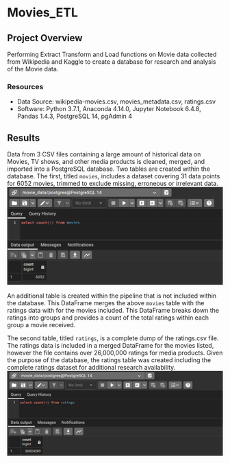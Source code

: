 # Movies_ETL

## Project Overview
Performing Extract Transform and Load functions on Movie data collected from Wikipedia and Kaggle to create a database for research and analysis of the Movie data.  

### Resources
- Data Source: wikipedia-movies.csv, movies_metadata.csv, ratings.csv
- Software: Python 3.7.1, Anaconda 4.14.0, Jupyter Notebook 6.4.8, Pandas 1.4.3, PostgreSQL 14, pgAdmin 4

## Results
Data from 3 CSV files containing a large amount of historical data on Movies, TV shows, and other media products is cleaned, merged, and imported into a PostgreSQL database.
Two tables are created within the database. The first, titled `movies`, includes a dataset covering 31 data points for 6052 movies, trimmed to exclude missing, erroneous or irrelevant data.
![movies_query](https://github.com/Jforbus/Movies_ETL/blob/main/Resources/movies_query.png)

An additional table is created within the pipeline that is not included within the database. This DataFrame merges the above `movies` table with the ratings data with for the movies included. This DataFrame breaks down the ratings into groups and provides a count of the total ratings within each group a movie received.


The second table, titled `ratings`, is a complete dump of the ratings.csv file. The ratings data is included in a merged DataFrame for the movies listed, however the file contains over 26,000,000 ratings for media products. Given the purpose of the database, the ratings table was created including the complete ratings dataset for additional research availability.
![ratings_query](https://github.com/Jforbus/Movies_ETL/blob/main/Resources/ratings_query.png)

